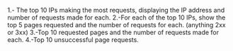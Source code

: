 1.- The top 10 IPs making the most requests, displaying the IP address and number of requests made for each.
2.-For each of the top 10 IPs, show the top 5 pages requested and the number of requests for each. (anything 2xx or 3xx)
3.-Top 10 requested pages and the number of requests made for each.
4.-Top 10 unsuccessful page requests.
